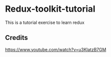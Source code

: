 # Redux-toolkit-tutorial
This is a tutorial exercise to learn redux

## Credits
https://www.youtube.com/watch?v=u3KlatzB7GM
